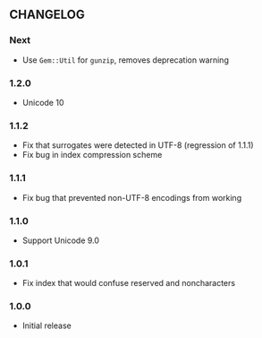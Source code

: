 ## CHANGELOG

### Next

* Use `Gem::Util` for `gunzip`, removes deprecation warning

### 1.2.0

* Unicode 10

### 1.1.2

* Fix that surrogates were detected in UTF-8 (regression of 1.1.1)
* Fix bug in index compression scheme

### 1.1.1

* Fix bug that prevented non-UTF-8 encodings from working

### 1.1.0

* Support Unicode 9.0

### 1.0.1

* Fix index that would confuse reserved and noncharacters

### 1.0.0

* Initial release


